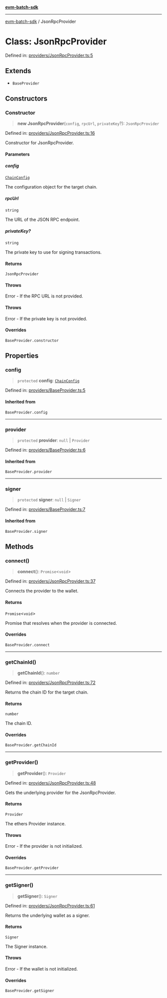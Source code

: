 [**evm-batch-sdk**](../README.md)

***

[evm-batch-sdk](../globals.md) / JsonRpcProvider

# Class: JsonRpcProvider

Defined in: [providers/JsonRpcProvider.ts:5](https://github.com/akasharora963/evm-batch-sdk/blob/5b37c2ea625e7e8fce545be782ecdf3df051c29b/src/providers/JsonRpcProvider.ts#L5)

## Extends

- `BaseProvider`

## Constructors

### Constructor

> **new JsonRpcProvider**(`config`, `rpcUrl`, `privateKey`?): `JsonRpcProvider`

Defined in: [providers/JsonRpcProvider.ts:16](https://github.com/akasharora963/evm-batch-sdk/blob/5b37c2ea625e7e8fce545be782ecdf3df051c29b/src/providers/JsonRpcProvider.ts#L16)

Constructor for JsonRpcProvider.

#### Parameters

##### config

[`ChainConfig`](../interfaces/ChainConfig.md)

The configuration object for the target chain.

##### rpcUrl

`string`

The URL of the JSON RPC endpoint.

##### privateKey?

`string`

The private key to use for signing transactions.

#### Returns

`JsonRpcProvider`

#### Throws

Error - If the RPC URL is not provided.

#### Throws

Error - If the private key is not provided.

#### Overrides

`BaseProvider.constructor`

## Properties

### config

> `protected` **config**: [`ChainConfig`](../interfaces/ChainConfig.md)

Defined in: [providers/BaseProvider.ts:5](https://github.com/akasharora963/evm-batch-sdk/blob/5b37c2ea625e7e8fce545be782ecdf3df051c29b/src/providers/BaseProvider.ts#L5)

#### Inherited from

`BaseProvider.config`

***

### provider

> `protected` **provider**: `null` \| `Provider`

Defined in: [providers/BaseProvider.ts:6](https://github.com/akasharora963/evm-batch-sdk/blob/5b37c2ea625e7e8fce545be782ecdf3df051c29b/src/providers/BaseProvider.ts#L6)

#### Inherited from

`BaseProvider.provider`

***

### signer

> `protected` **signer**: `null` \| `Signer`

Defined in: [providers/BaseProvider.ts:7](https://github.com/akasharora963/evm-batch-sdk/blob/5b37c2ea625e7e8fce545be782ecdf3df051c29b/src/providers/BaseProvider.ts#L7)

#### Inherited from

`BaseProvider.signer`

## Methods

### connect()

> **connect**(): `Promise`\<`void`\>

Defined in: [providers/JsonRpcProvider.ts:37](https://github.com/akasharora963/evm-batch-sdk/blob/5b37c2ea625e7e8fce545be782ecdf3df051c29b/src/providers/JsonRpcProvider.ts#L37)

Connects the provider to the wallet.

#### Returns

`Promise`\<`void`\>

Promise that resolves when the provider is connected.

#### Overrides

`BaseProvider.connect`

***

### getChainId()

> **getChainId**(): `number`

Defined in: [providers/JsonRpcProvider.ts:72](https://github.com/akasharora963/evm-batch-sdk/blob/5b37c2ea625e7e8fce545be782ecdf3df051c29b/src/providers/JsonRpcProvider.ts#L72)

Returns the chain ID for the target chain.

#### Returns

`number`

The chain ID.

#### Overrides

`BaseProvider.getChainId`

***

### getProvider()

> **getProvider**(): `Provider`

Defined in: [providers/JsonRpcProvider.ts:48](https://github.com/akasharora963/evm-batch-sdk/blob/5b37c2ea625e7e8fce545be782ecdf3df051c29b/src/providers/JsonRpcProvider.ts#L48)

Gets the underlying provider for the JsonRpcProvider.

#### Returns

`Provider`

The ethers Provider instance.

#### Throws

Error - If the provider is not initialized.

#### Overrides

`BaseProvider.getProvider`

***

### getSigner()

> **getSigner**(): `Signer`

Defined in: [providers/JsonRpcProvider.ts:61](https://github.com/akasharora963/evm-batch-sdk/blob/5b37c2ea625e7e8fce545be782ecdf3df051c29b/src/providers/JsonRpcProvider.ts#L61)

Returns the underlying wallet as a signer.

#### Returns

`Signer`

The Signer instance.

#### Throws

Error - If the wallet is not initialized.

#### Overrides

`BaseProvider.getSigner`
